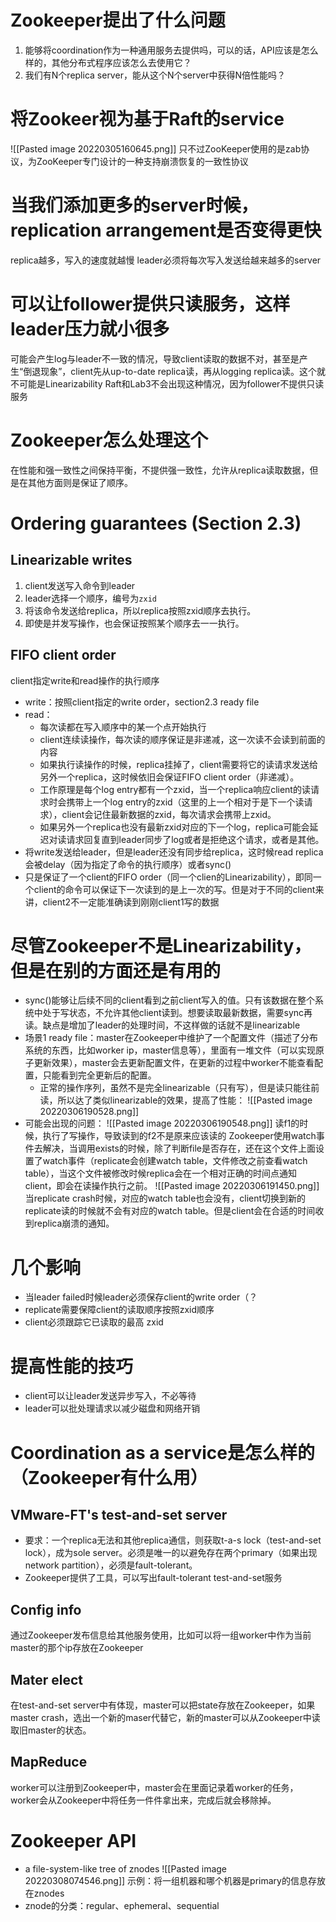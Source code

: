 # Zookeeper提出了什么问题
1. 能够将coordination作为一种通用服务去提供吗，可以的话，API应该是怎么样的，其他分布式程序应该怎么去使用它？
2. 我们有N个replica server，能从这个N个server中获得N倍性能吗？
# 将Zookeer视为基于Raft的service
![[Pasted image 20220305160645.png]]
只不过ZooKeeper使用的是zab协议，为ZooKeeper专门设计的一种支持崩溃恢复的一致性协议
# 当我们添加更多的server时候，replication arrangement是否变得更快
replica越多，写入的速度就越慢
leader必须将每次写入发送给越来越多的server
# 可以让follower提供只读服务，这样leader压力就小很多
可能会产生log与leader不一致的情况，导致client读取的数据不对，甚至是产生“倒退现象”，client先从up-to-date replica读，再从logging replica读。这个就不可能是Linearizability
Raft和Lab3不会出现这种情况，因为follower不提供只读服务
# Zookeeper怎么处理这个
在性能和强一致性之间保持平衡，不提供强一致性，允许从replica读取数据，但是在其他方面则是保证了顺序。
# Ordering guarantees (Section 2.3)
## Linearizable writes
1. client发送写入命令到leader
2. leader选择一个顺序，编号为`zxid`
3. 将该命令发送给replica，所以replica按照zxid顺序去执行。
4. 即使是并发写操作，也会保证按照某个顺序去一一执行。
## FIFO client order
client指定write和read操作的执行顺序
- write：按照client指定的write order，section2.3 ready file
- read：
	- 每次读都在写入顺序中的某一个点开始执行
	- client连续读操作，每次读的顺序保证是非递减，这一次读不会读到前面的内容
	- 如果执行读操作的时候，replica挂掉了，client需要将它的读请求发送给另外一个replica，这时候依旧会保证FIFO client order（非递减）。
	- 工作原理是每个log entry都有一个zxid，当一个replica响应client的读请求时会携带上一个log entry的zxid（这里的上一个相对于是下一个读请求），client会记住最新数据的zxid，每次请求会携带上zxid。
	- 如果另外一个replica也没有最新zxid对应的下一个log，replica可能会延迟对读请求回复直到leader同步了log或者是拒绝这个请求，或者是其他。
- 将write发送给leader，但是leader还没有同步给replica，这时候read replica会被delay（因为指定了命令的执行顺序）或者sync()
- 只是保证了一个client的FIFO order（同一个clien的Linearizability），即同一个client的命令可以保证下一次读到的是上一次的写。但是对于不同的client来讲，client2不一定能准确读到刚刚client1写的数据
# 尽管Zookeeper不是Linearizability，但是在别的方面还是有用的
- sync()能够让后续不同的client看到之前client写入的值。只有该数据在整个系统中处于写状态，不允许其他client读到。想要读取最新数据，需要sync再读。缺点是增加了leader的处理时间，不这样做的话就不是linearizable
- 场景1 ready file：master在Zookeeper中维护了一个配置文件（描述了分布系统的东西，比如worker ip，master信息等），里面有一堆文件（可以实现原子更新效果），master会去更新配置文件，在更新的过程中worker不能查看配置，只能看到完全更新后的配置。
	- 正常的操作序列，虽然不是完全linearizable（只有写），但是读只能往前读，所以达了类似linearizable的效果，提高了性能：
![[Pasted image 20220306190528.png]]
- 可能会出现的问题：
![[Pasted image 20220306190548.png]]
	读f1的时候，执行了写操作，导致读到的f2不是原来应该读的
	Zookeeper使用watch事件去解决，当调用exists的时候，除了判断file是否存在，还在这个文件上面设置了watch事件（replicate会创建watch table，文件修改之前查看watch table），当这个文件被修改时候replica会在一个相对正确的时间点通知client，即会在读操作执行之前。
![[Pasted image 20220306191450.png]]
	当replicate crash时候，对应的watch table也会没有，client切换到新的replicate读的时候就不会有对应的watch table。但是client会在合适的时间收到replica崩溃的通知。
# 几个影响
- 当leader failed时候leader必须保存client的write order（？
- replicate需要保障client的读取顺序按照zxid顺序
- client必须跟踪它已读取的最高 zxid
# 提高性能的技巧
- client可以让leader发送异步写入，不必等待
- leader可以批处理请求以减少磁盘和网络开销
# Coordination as a service是怎么样的（Zookeeper有什么用）
## VMware-FT's test-and-set server
- 要求：一个replica无法和其他replica通信，则获取t-a-s lock（test-and-set lock），成为sole server。必须是唯一的以避免存在两个primary（如果出现network partition），必须是fault-tolerant。
- Zookeeper提供了工具，可以写出fault-tolerant test-and-set服务
## Config info
通过Zookeeper发布信息给其他服务使用，比如可以将一组worker中作为当前master的那个ip存放在Zookeeper
## Mater elect
在test-and-set server中有体现，master可以把state存放在Zookeeper，如果master crash，选出一个新的maser代替它，新的master可以从Zookeeper中读取旧master的状态。
## MapReduce
worker可以注册到Zookeeper中，master会在里面记录着worker的任务，worker会从Zookeeper中将任务一件件拿出来，完成后就会移除掉。
# Zookeeper API
- a file-system-like tree of znodes
![[Pasted image 20220308074546.png]]
示例：将一组机器和哪个机器是primary的信息存放在znodes
- znode的分类：regular、ephemeral、sequential
